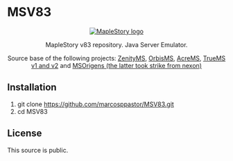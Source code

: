 # MSV83
<p align="center">
  <a href="#">
    <img src="https://nxl.nxfs.nexon.com/media/1475/ms_launcher_logo_-2x.png" alt="MapleStory logo">
  </a>
</p>
<p align="center">MapleStory v83 repository. Java Server Emulator.</p>
<p align="center">Source base of the following projects: <a href="https://www.youtube.com/results?search_query=ZenityMS" target="_blank">ZenityMS</a>, <a href="https://www.youtube.com/results?search_query=OrbisMS+Orbis+MapleStory" target="_blank">OrbisMS</a>, <a href="https://www.youtube.com/results?search_query=AcreMS" target="_blank">AcreMS</a>, <a href="https://www.youtube.com/results?search_query=TrueMS" target="_blank">TrueMS v1 and v2</a> and <a href="https://www.youtube.com/results?search_query=MapleStory+Origens" target="_blank">MSOrigens (the latter took strike from nexon)</a></p>

## Installation
1. git clone https://github.com/marcosppastor/MSV83.git
2. cd MSV83

## License
This source is public.
